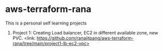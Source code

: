# aws-terraform-rana
This is a personal self learning projects

1. Project 1: Creating Load balancer, EC2 in different available zone, new PVC. <link: https://github.com/ranajitpang/aws-terraform-rana/tree/main/project1-lb-ec2-vpc>

